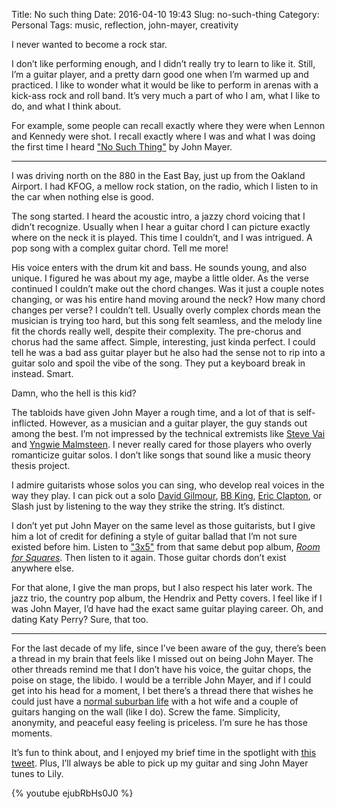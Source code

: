 Title: No such thing
Date: 2016-04-10 19:43
Slug: no-such-thing
Category: Personal
Tags: music, reflection, john-mayer, creativity

I never wanted to become a rock star.

I don’t like performing enough, and I didn’t really try to learn to like it. Still, I’m a guitar player, and a pretty darn good one when I’m warmed up and practiced. I like to wonder what it would be like to perform in arenas with a kick-ass rock and roll band. It’s very much a part of who I am, what I like to do, and what I think about.

For example, some people can recall exactly where they were when Lennon and Kennedy were shot. I recall exactly where I was and what I was doing the first time I heard ["No Such Thing"](https://www.youtube.com/watch?v=H1W2UddURXI) by John Mayer.

---

I was driving north on the 880 in the East Bay, just up from the Oakland Airport. I had KFOG, a mellow rock station, on the radio, which I listen to in the car when nothing else is good.

The song started. I heard the acoustic intro, a jazzy chord voicing that I didn’t recognize. Usually when I hear a guitar chord I can picture exactly where on the neck it is played. This time I couldn’t, and I was intrigued. A pop song with a complex guitar chord. Tell me more!

His voice enters with the drum kit and bass. He sounds young, and also unique. I figured he was about my age, maybe a little older. As the verse continued I couldn’t make out the chord changes. Was it just a couple notes changing, or was his entire hand moving around the neck? How many chord changes per verse? I couldn’t tell. Usually overly complex chords mean the musician is trying too hard, but this song felt seamless, and the melody line fit the chords really well, despite their complexity. The pre-chorus and chorus had the same affect. Simple, interesting, just kinda perfect. I could tell he was a bad ass guitar player but he also had the sense not to rip into a guitar solo and spoil the vibe of the song. They put a keyboard break in instead. Smart.

Damn, who the hell is this kid?

The tabloids have given John Mayer a rough time, and a lot of that is self-inflicted. However, as a musician and a guitar player, the guy stands out among the best. I’m not impressed by the technical extremists like [Steve Vai](https://www.youtube.com/watch?v=Yw74sDWPH7U) and [Yngwie Malmsteen](https://www.youtube.com/watch?v=aS_IYe5JTZ4). I never really cared for those players who overly romanticize guitar solos. I don’t like songs that sound like a music theory thesis project.

I admire guitarists whose solos you can sing, who develop real voices in the way they play. I can pick out a solo [David Gilmour](https://www.youtube.com/watch?v=9Q7Vr3yQYWQ), [BB King](https://www.youtube.com/watch?v=JJx5626euOo), [Eric Clapton](https://www.youtube.com/watch?v=UtLwuPCUEdg), or Slash just by listening to the way they strike the string. It’s distinct.

I don’t yet put John Mayer on the same level as those guitarists, but I give him a lot of credit for defining a style of guitar ballad that I’m not sure existed before him. Listen to ["3x5"](https://g.co/kgs/xtWxH) from that same debut pop album, [*Room for Squares*](https://en.m.wikipedia.org/wiki/Room_for_Squares). Then listen to it again. Those guitar chords don’t exist anywhere else.

For that alone, I give the man props, but I also respect his later work. The jazz trio, the country pop album, the Hendrix and Petty covers. I feel like if I was John Mayer, I’d have had the exact same guitar playing career. Oh, and dating Katy Perry? Sure, that too.

---

For the last decade of my life, since I’ve been aware of the guy, there’s been a thread in my brain that feels like I missed out on being John Mayer. The other threads remind me that I don’t have his voice, the guitar chops, the poise on stage, the libido. I would be a terrible John Mayer, and if I could get into his head for a moment, I bet there’s a thread there that wishes he could just have a [normal suburban life]({filename}an-ode-to-the-suburbs.md) with a hot wife and a couple of guitars hanging on the wall (like I do). Screw the fame. Simplicity, anonymity, and peaceful easy feeling is priceless. I’m sure he has those moments.

It’s fun to think about, and I enjoyed my brief time in the spotlight with [this tweet](https://twitter.com/stephmarco/status/475511293395603456). Plus, I’ll always be able to pick up my guitar and sing John Mayer tunes to Lily.

{% youtube ejubRbHs0J0 %}